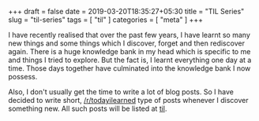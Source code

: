 +++
draft = false
date = 2019-03-20T18:35:27+05:30
title = "TIL Series"
slug = "til-series"
tags = [ "til" ]
categories = [ "meta" ]
+++

I have recently realised that over the past few years, I have learnt so many
new things and some things which I discover, forget and then rediscover again.
There is a huge knowledge bank in my head which is specific to me and things I
tried to explore. But the fact is, I learnt everything one day at a time. Those
days together have culminated into the knowledge bank I now possess.

Also, I don't usually get the time to write a lot of blog posts. So I have
decided to write short, [/r/todayilearned](https://www.reddit.com/r/todayilearned)
type of posts whenever I discover something new. All such posts will be
listed at [til](/tags/til).
